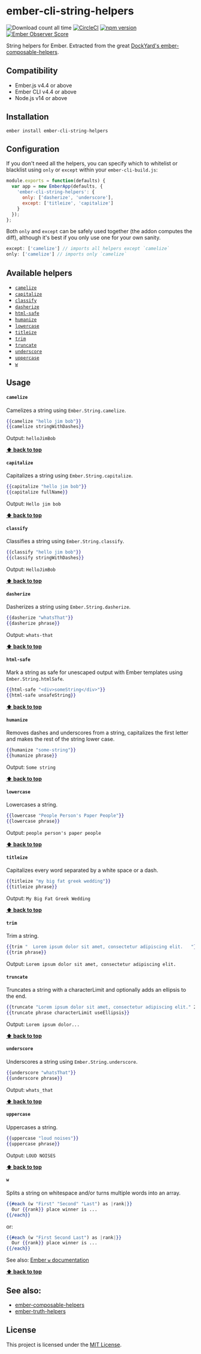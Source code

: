 # ember-cli-string-helpers
![Download count all time](https://img.shields.io/npm/dt/ember-cli-string-helpers.svg) [![CircleCI](https://circleci.com/gh/adopted-ember-addons/ember-cli-string-helpers.svg?style=shield)](https://circleci.com/gh/adopted-ember-addons/ember-cli-string-helpers) [![npm version](https://badge.fury.io/js/ember-cli-string-helpers.svg)](https://badge.fury.io/js/ember-cli-string-helpers) [![Ember Observer Score](http://emberobserver.com/badges/ember-cli-string-helpers.svg)](http://emberobserver.com/addons/ember-cli-string-helpers)

String helpers for Ember. Extracted from the great [DockYard's ember-composable-helpers](https://github.com/DockYard/ember-composable-helpers/).

## Compatibility

* Ember.js v4.4 or above
* Ember CLI v4.4 or above
* Node.js v14 or above

## Installation

```
ember install ember-cli-string-helpers
```

## Configuration

If you don't need all the helpers, you can specify which to whitelist or blacklist using `only` or `except` within your `ember-cli-build.js`:

```js
module.exports = function(defaults) {
  var app = new EmberApp(defaults, {
    'ember-cli-string-helpers': {
      only: ['dasherize', 'underscore'],
      except: ['titleize', 'capitalize']
    }
  });
};
```

Both `only` and `except` can be safely used together (the addon computes the diff), although it's best if you only use one for your own sanity.

```js
except: ['camelize'] // imports all helpers except `camelize`
only: ['camelize'] // imports only `camelize`
```

## Available helpers

* [`camelize`](#camelize)
* [`capitalize`](#capitalize)
* [`classify`](#classify)
* [`dasherize`](#dasherize)
* [`html-safe`](#html-safe)
* [`humanize`](#humanize)
* [`lowercase`](#lowercase)
* [`titleize`](#titleize)
* [`trim`](#trim)
* [`truncate`](#truncate)
* [`underscore`](#underscore)
* [`uppercase`](#uppercase)
* [`w`](#w)

## Usage

#### `camelize`
Camelizes a string using `Ember.String.camelize`.

```hbs
{{camelize "hello jim bob"}}
{{camelize stringWithDashes}}
```
Output: `helloJimBob`

**[⬆️ back to top](#available-helpers)**

#### `capitalize`
Capitalizes a string using `Ember.String.capitalize`.

```hbs
{{capitalize "hello jim bob"}}
{{capitalize fullName}}
```
Output: `Hello jim bob`

**[⬆️ back to top](#available-helpers)**

#### `classify`
Classifies a string using `Ember.String.classify`.

```hbs
{{classify "hello jim bob"}}
{{classify stringWithDashes}}
```
Output: `HelloJimBob`

**[⬆️ back to top](#available-helpers)**

#### `dasherize`
Dasherizes a string using `Ember.String.dasherize`.

```hbs
{{dasherize "whatsThat"}}
{{dasherize phrase}}
```
Output: `whats-that`

**[⬆️ back to top](#available-helpers)**

#### `html-safe`
Mark a string as safe for unescaped output with Ember templates using `Ember.String.htmlSafe`.

```hbs
{{html-safe "<div>someString</div>"}}
{{html-safe unsafeString}}
```

**[⬆️ back to top](#available-helpers)**

#### `humanize`
Removes dashes and underscores from a string, capitalizes the first letter and makes the rest of the string lower case.

```hbs
{{humanize "some-string"}}
{{humanize phrase}}
```
Output: `Some string`

**[⬆️ back to top](#available-helpers)**


#### `lowercase`
Lowercases a string.

```hbs
{{lowercase "People Person's Paper People"}}
{{lowercase phrase}}
```
Output: `people person's paper people`

**[⬆️ back to top](#available-helpers)**

#### `titleize`
Capitalizes every word separated by a white space or a dash.

```hbs
{{titleize "my big fat greek wedding"}}
{{titleize phrase}}
```
Output: `My Big Fat Greek Wedding`

**[⬆️ back to top](#available-helpers)**

#### `trim`
Trim a string.

```hbs
{{trim "  Lorem ipsum dolor sit amet, consectetur adipiscing elit.   "}}
{{trim phrase}}
```
Output: `Lorem ipsum dolor sit amet, consectetur adipiscing elit.`

#### `truncate`
Truncates a string with a characterLimit and optionally adds an ellipsis to the end.

```hbs
{{truncate "Lorem ipsum dolor sit amet, consectetur adipiscing elit." 20 true}}
{{truncate phrase characterLimit useEllipsis}}
```
Output: `Lorem ipsum dolor...`

**[⬆️ back to top](#available-helpers)**

#### `underscore`
Underscores a string using `Ember.String.underscore`.

```hbs
{{underscore "whatsThat"}}
{{underscore phrase}}
```
Output: `whats_that`

**[⬆️ back to top](#available-helpers)**

#### `uppercase`
Uppercases a string.

```hbs
{{uppercase "loud noises"}}
{{uppercase phrase}}
```
Output: `LOUD NOISES`

**[⬆️ back to top](#available-helpers)**

#### `w`
Splits a string on whitespace and/or turns multiple words into an array.

```hbs
{{#each (w "First" "Second" "Last") as |rank|}}
  Our {{rank}} place winner is ...
{{/each}}
```

or:

```hbs
{{#each (w "First Second Last") as |rank|}}
  Our {{rank}} place winner is ...
{{/each}}
```

See also: [Ember `w` documentation](https://api.emberjs.com/ember/release/classes/String/methods/w?anchor=w)

**[⬆️ back to top](#available-helpers)**

## See also:

* [ember-composable-helpers](https://github.com/dockyard/ember-composable-helpers)
* [ember-truth-helpers](https://github.com/jmurphyau/ember-truth-helpers)

## License

This project is licensed under the [MIT License](LICENSE.md).
